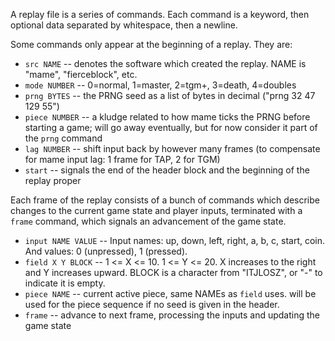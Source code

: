 
A replay file is a series of commands. Each command is a keyword, then optional data separated by whitespace, then a newline.

Some commands only appear at the beginning of a replay. They are:

* `src NAME` -- denotes the software which created the replay. NAME is "mame", "fierceblock", etc.
* `mode NUMBER` -- 0=normal, 1=master, 2=tgm+, 3=death, 4=doubles
* `prng BYTES` -- the PRNG seed as a list of bytes in decimal ("prng 32 47 129 55")
* `piece NUMBER` -- a kludge related to how mame ticks the PRNG before starting a game; will go away eventually, but for now consider it part of the `prng` command
* `lag NUMBER` -- shift input back by however many frames (to compensate for mame input lag: 1 frame for TAP, 2 for TGM)
* `start` -- signals the end of the header block and the beginning of the replay proper

Each frame of the replay consists of a bunch of commands which describe changes to the current game state and player inputs, terminated with a `frame` command, which signals an advancement of the game state.

* `input NAME VALUE` -- Input names: up, down, left, right, a, b, c, start, coin. And values: 0 (unpressed), 1 (pressed).
* `field X Y BLOCK` -- 1 <= X <= 10. 1 <= Y <= 20. X increases to the right and Y increases upward. BLOCK is a character from "ITJLOSZ", or "-" to indicate it is empty.
* `piece NAME` -- current active piece, same NAMEs as `field` uses. will be used for the piece sequence if no seed is given in the header.
* `frame` -- advance to next frame, processing the inputs and updating the game state
